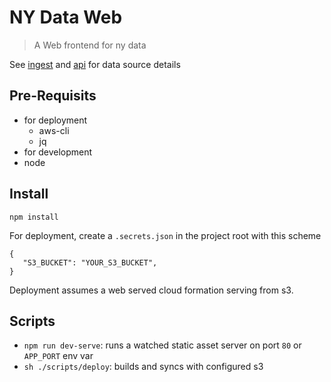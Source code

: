# NY Data Web
> A Web frontend for ny data

See [ingest](https://github.com/mdm373/ny-data-ingest) and [api](https://github.com/mdm373/ny-data-api) for data source details

## Pre-Requisits
* for deployment
  * aws-cli
  * jq
* for development
 * node

 ## Install
 ```
 npm install
 ```
 For deployment, create a `.secrets.json` in the project root with this scheme
 ```
 {
    "S3_BUCKET": "YOUR_S3_BUCKET",
}
 ```
 Deployment assumes a web served cloud formation serving from s3.

 ## Scripts
 * `npm run dev-serve`: runs a watched static asset server on port `80` or `APP_PORT` env var
 * `sh ./scripts/deploy`: builds and syncs with configured s3